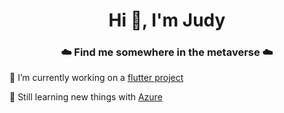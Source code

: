 <h1 align="center">Hi 👋, I'm Judy</h1>

<h3 align="center">☁️ Find me somewhere in the metaverse ☁️</h3>


🔭 I’m currently working on a [flutter project](https://flutter.dev/)

🌱 Still learning new things with [Azure](https://github.com/topics/azure)

